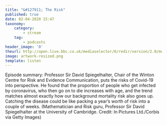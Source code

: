 ```yaml
---
title: "&#127911; The Risk"
published: true
date: 02-04-2020 15:47
taxonomy:
    category:
        - stream
    tag:
        - podcasts
header_image: '0'
theurl: http://open.live.bbc.co.uk/mediaselector/6/redir/version/2.0/mediaset/audio-nondrm-download/proto/http/vpid/p087x6m5.mp3
image: artwork-resized.png
template: listen
--- 
```

Episode summary: Professor Sir David Spiegelhalter, Chair of the Winton Centre for Risk and Evidence Communication, puts the risks of Covid-19 into perspective. He found that the proportion of people who get infected by coronavirus, who then go on to die increases with age, and the trend matches almost exactly how our background mortality risk also goes up. Catching the disease could be like packing a year’s worth of risk into a couple of weeks. (Mathematician and Risk guru, Professor Sir David Spiegelhalter at the University of Cambridge. Credit: In Pictures Ltd./Corbis via Getty Images)
